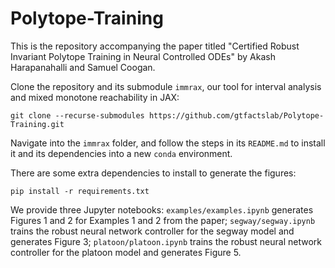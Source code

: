 # Polytope-Training

This is the repository accompanying the paper titled "Certified Robust Invariant Polytope Training in Neural Controlled ODEs" by Akash Harapanahalli and Samuel Coogan.

Clone the repository and its submodule `immrax`, our tool for interval analysis and mixed monotone reachability in JAX:
```shell
git clone --recurse-submodules https://github.com/gtfactslab/Polytope-Training.git
```

Navigate into the `immrax` folder, and follow the steps in its `README.md` to install it and its dependencies into a new `conda` environment.

There are some extra dependencies to install to generate the figures:
```shell
pip install -r requirements.txt
```

We provide three Jupyter notebooks: `examples/examples.ipynb` generates Figures 1 and 2 for Examples 1 and 2 from the paper; `segway/segway.ipynb` trains the robust neural network controller for the segway model and generates Figure 3; `platoon/platoon.ipynb` trains the robust neural network controller for the platoon model and generates Figure 5.
